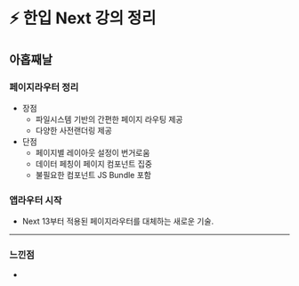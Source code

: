 # ⚡️ 한입 Next 강의 정리

## 아홉째날

### 페이지라우터 정리
- 장점
  - 파일시스템 기반의 간편한 페이지 라우팅 제공
  - 다양한 사전랜더링 제공
- 단점
  - 페이지별 레이아웃 설정이 번거로움
  - 데이터 페칭이 페이지 컴포넌트 집중
  - 불필요한 컴포넌트 JS Bundle 포함

### 앱라우터 시작
- Next 13부터 적용된 페이지라우터를 대체하는 새로운 기술.

---
### 느낀점
- 
